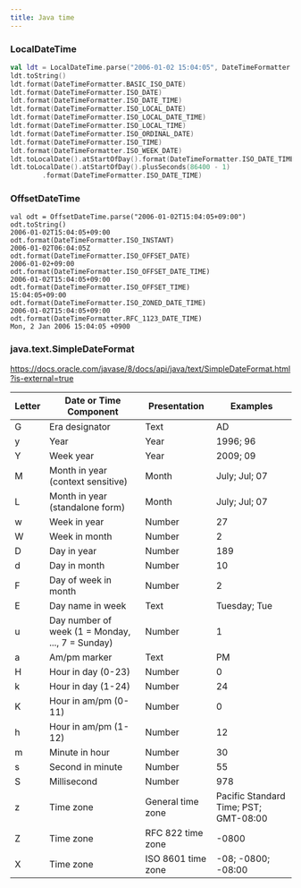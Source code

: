 ```yaml
---
title: Java time
---
```


### LocalDateTime

```kotlin
val ldt = LocalDateTime.parse("2006-01-02 15:04:05", DateTimeFormatter.ofPattern("yyyy-MM-dd HH:mm:ss")
ldt.toString()                                                                2006-01-02T15:04:05
ldt.format(DateTimeFormatter.BASIC_ISO_DATE)                                  20060102
ldt.format(DateTimeFormatter.ISO_DATE)                                        2006-01-02
ldt.format(DateTimeFormatter.ISO_DATE_TIME)                                   2006-01-02T15:04:05
ldt.format(DateTimeFormatter.ISO_LOCAL_DATE)                                  2006-01-02
ldt.format(DateTimeFormatter.ISO_LOCAL_DATE_TIME)                             2006-01-02T15:04:05
ldt.format(DateTimeFormatter.ISO_LOCAL_TIME)                                  15:04:05
ldt.format(DateTimeFormatter.ISO_ORDINAL_DATE)                                2006-002
ldt.format(DateTimeFormatter.ISO_TIME)                                        15:04:05
ldt.format(DateTimeFormatter.ISO_WEEK_DATE)                                   2006-W01-1
ldt.toLocalDate().atStartOfDay().format(DateTimeFormatter.ISO_DATE_TIME)      2006-01-02T00:00:00
ldt.toLocalDate().atStartOfDay().plusSeconds(86400 - 1)
        .format(DateTimeFormatter.ISO_DATE_TIME)                              2006-01-02T23:59:59
```


### OffsetDateTime

```
val odt = OffsetDateTime.parse("2006-01-02T15:04:05+09:00")
odt.toString()                                                                2006-01-02T15:04:05+09:00
odt.format(DateTimeFormatter.ISO_INSTANT)                                     2006-01-02T06:04:05Z
odt.format(DateTimeFormatter.ISO_OFFSET_DATE)                                 2006-01-02+09:00
odt.format(DateTimeFormatter.ISO_OFFSET_DATE_TIME)                            2006-01-02T15:04:05+09:00
odt.format(DateTimeFormatter.ISO_OFFSET_TIME)                                 15:04:05+09:00
odt.format(DateTimeFormatter.ISO_ZONED_DATE_TIME)                             2006-01-02T15:04:05+09:00
odt.format(DateTimeFormatter.RFC_1123_DATE_TIME)                              Mon, 2 Jan 2006 15:04:05 +0900
```


### java.text.SimpleDateFormat

https://docs.oracle.com/javase/8/docs/api/java/text/SimpleDateFormat.html?is-external=true


| Letter | Date or Time Component                           | Presentation       | Examples                              |
|--------|--------------------------------------------------|--------------------|---------------------------------------|
| G      | Era designator                                   | Text               | AD                                    |
| y      | Year                                             | Year               | 1996; 96                              |
| Y      | Week year                                        | Year               | 2009; 09                              |
| M      | Month in year (context sensitive)                | Month              | July; Jul; 07                         |
| L      | Month in year (standalone form)                  | Month              | July; Jul; 07                         |
| w      | Week in year                                     | Number             | 27                                    |
| W      | Week in month                                    | Number             | 2                                     |
| D      | Day in year                                      | Number             | 189                                   |
| d      | Day in month                                     | Number             | 10                                    |
| F      | Day of week in month                             | Number             | 2                                     |
| E      | Day name in week                                 | Text               | Tuesday; Tue                          |
| u      | Day number of week (1 = Monday, ..., 7 = Sunday) | Number             | 1                                     |
| a      | Am/pm marker                                     | Text               | PM                                    |
| H      | Hour in day (0-23)                               | Number             | 0                                     |
| k      | Hour in day (1-24)                               | Number             | 24                                    |
| K      | Hour in am/pm (0-11)                             | Number             | 0                                     |
| h      | Hour in am/pm (1-12)                             | Number             | 12                                    |
| m      | Minute in hour                                   | Number             | 30                                    |
| s      | Second in minute                                 | Number             | 55                                    |
| S      | Millisecond                                      | Number             | 978                                   |
| z      | Time zone                                        | General time zone  | Pacific Standard Time; PST; GMT-08:00 |
| Z      | Time zone                                        | RFC 822 time zone  | -0800                                 |
| X      | Time zone                                        | ISO 8601 time zone | -08; -0800; -08:00                    |

